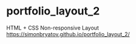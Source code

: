 # portfolio_layout_2
HTML + CSS Non-responsive Layout
https://simonbryatov.github.io/portfolio_layout_2/
